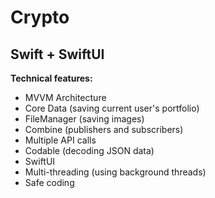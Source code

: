 #  Crypto

## Swift + SwiftUI

**Technical features:**

- MVVM Architecture
- Core Data (saving current user's portfolio)
- FileManager (saving images)
- Combine (publishers and subscribers)
- Multiple API calls
- Codable (decoding JSON data)
- SwiftUI 
- Multi-threading (using background threads)
- Safe coding
